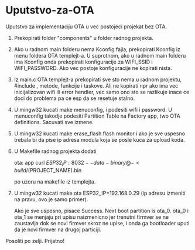 # Uputstvo-za-OTA


Uputstvo za implementaciju OTA u vec postojeci projekat bez OTA.

1. Prekopirati folder "components" u folder radnog projekta.

2. Ako u radnom main folderu nema Kconfig fajla, prekopirati Kconfig iz menu foldera OTA templejt-a. 
	U suprotnom, ako u radnom main folderu ima Kconfig onda prekopirati konfiguracije za WIFI_SSID i WIFI_PASSWORD. 
	Ako vec postoje konfiguracije ne kopirati nista.
	
3. Iz main.c OTA templejt-a prekopirati sve sto nema u radnom projektu, #include , metode, funkcije i taskove. 
	Ali ne kopirati npr ako ima vec inicijalizovan wifi ili error hendler, vec samo ono sto se razlikuje 
	inace ce doci do problema pa ce esp da se resetuje stalno.


4. U mingw32 kucati make menuconfig, i podesiti wifi i password. U menuconfig takodje
	podesiti Partition Table na Factory app, two OTA definitions. Sacuvati sve izmene.
	
5. U mingw32 kucati make erase_flash flash monitor i ako je sve uspesno 
	trebala bi da pise ip adresa modula koja se posle kuca za upload koda.
	
6. U Makefile radnog projekta dodati 

	ota: app
	curl ${ESP32_IP}:8032 --data-binary @- < build/$(PROJECT_NAME).bin

	po uzoru na makefile iz templejta. 
 
7. U mingw32 kucati make ota ESP32_IP=192.168.0.29 (ip adresu izmeniti na pravu, ovo je samo primer).
	
	Ako je sve uspesno, pisace Success. Next boot partition is ota_0. 
	ota_0 i ota_1 se menjaju pri upisu naizmenicno jer trenutni firmver se ne zaustavlja
	 dok se novi firmver skroz ne upise,
	i onda ga bootloader uputi da je novi firmver na drugoj particiji.
	
Posoliti po zelji. Prijatno!
 



	

	